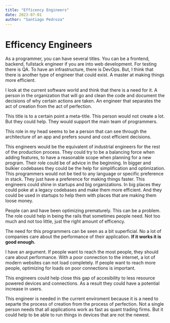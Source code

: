 ```yaml
---
title: "Efficency Engineers"
date: 2023-07-01
author: "Santiago Pedroza"
---
```


# Efficency Engineers

As a programmer, you can have several titles. You can be 
a frontend, backend, fullstack engineer if you are into web development. For
testing there is QA. To have an infrastructure, there is DevOps. But, I think 
that there is another type of engineer that could exist. A master at making 
things more efficient.

I look at the current software world and think that there is a need for
it. A person in the organization that will go and clean the code and 
document the decisions of why certain actions are taken.
An engineer that separates the act of creation from the act of perfection.

This title is to a certain point a meta-title. This person would not
create a lot. But they could help. They would support the main team of 
programmers.

This role in my head seems to be a person that can see through the architecture
of an app and prefers sound and cost efficient decisions.

This engineers would be the equivalent of industrial engineers for the rest of 
the production process. They could try to be a balancing force 
when adding features, to have a reasonable scope when planning for a new 
program. Their role could be of advice in the beginning. In bigger and bulkier
codebases they could be the help for simplification and optimization.
This programmers would not be tied to any language or specific preference in
stack. They just have a preference for making things faster. This engineers 
could shine in startups and big organizations. In big places they could 
poke at a legacy codebases and make them more efficient. And they could 
be used in startups to help them with places that are making them loose money.

People can and have been optimizing prematurely. This can be a problem.
The role could help in being the rails that sometimes people need. Not too
much and not too little, just the right amount of efficency.

The need for this programmers can be seen as a bit superficial. No a lot of
companies care about the performance of their application. 
**If it works it is good enough.**

I have an argument. If people want to reach the most people, they should
care about performance. With a poor connection to the internet, a lot of 
modern websites can not load completely. If people want to reach more
people, optimizing for loads on poor connections is important.

This engineers could help close this gap of accesibility to less resource 
powered devices and connections. As a result they could have a potential 
increase in users.

This engineer is needed in the current enviroment because it is a need to 
separte the process of creation from the process of perfection. Not a single
person needs that all applications work as fast as quant trading firms. But
 it could help to be able to run things in devices that are not the newest.
